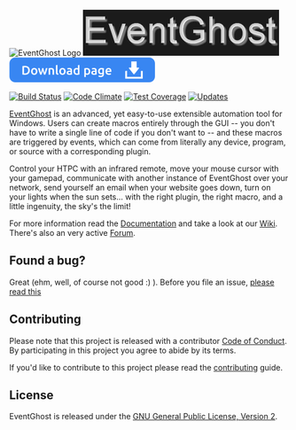 ![EventGhost Logo](images/logo.png)  ![EventGhost](images/logo3.png)
[![downloads](https://github.com/topic2k/EventGhost/blob/gh-pages/_build/data/docs/_static/downloads.svg)](downloads.md)

[![Build Status](https://ci.appveyor.com/api/projects/status/5scgdqrfis5h2tbs/branch/master?svg=true)](https://ci.appveyor.com/project/topic2k/eventghost/branch/master/artifacts)
[![Code Climate](https://codeclimate.com/github/EventGhost/EventGhost/badges/gpa.svg)](https://codeclimate.com/github/EventGhost/EventGhost)
[![Test Coverage](https://codeclimate.com/github/EventGhost/EventGhost/badges/coverage.svg)](https://codeclimate.com/github/EventGhost/EventGhost/coverage) 
[![Updates](https://pyup.io/repos/github/topic2k/EventGhost/shield.svg)](https://pyup.io/repos/github/topic2k/EventGhost/)


[EventGhost](http://www.eventghost.org) is an advanced, yet easy-to-use extensible automation tool for Windows. Users can create macros entirely through the GUI -- you don't have to write a single line of code if you don't want to -- and these macros are triggered by events, which can come from literally any device, program, or source with a corresponding plugin.

Control your HTPC with an infrared remote, move your mouse cursor with your gamepad, communicate with another instance of EventGhost over your network, send yourself an email when your website goes down, turn on your lights when the sun sets... with the right plugin, the right macro, and a little ingenuity, the sky's the limit!

For more information read the [Documentation](http://www.eventghost.org/docs/) and take a look at our [Wiki](http://www.eventghost.org/mediawiki/). There's also an very active [Forum](http://www.eventghost.org/forum/).



Found a bug?
------------

Great (ehm, well, of course not good :) ). Before you file an issue, [please read this](CONTRIBUTING.md#i-want-to-report-a-bug)



Contributing
------------

Please note that this project is released with a contributor [Code of Conduct](code_of_conduct.md). By participating in this project you agree to abide by its terms.

If you'd like to contribute to this project please read the [contributing](CONTRIBUTING.md) guide.



License
-------

EventGhost is released under the [GNU General Public License, Version 2](gpl-2.0.md).

